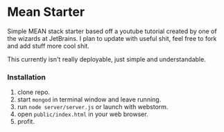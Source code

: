 # Mean Starter

Simple MEAN stack starter based off a youtube tutorial created by one of the wizards at JetBrains. I plan to update with useful shit, feel free to fork and add stuff more cool shit.

This currently isn't really deployable, just simple and understandable.

### Installation
1. clone repo.
1. start `mongod` in terminal window and leave running.
1. run `node server/server.js` or launch with webstorm.
1. open `public/index.html` in your web browser.
1. profit.